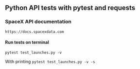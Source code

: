## Python API tests with pytest and requests

### SpaceX API documentation
```https://docs.spacexdata.com```

#### Run tests on terminal
```pytest test_launches.py -v```

With printing ```pytest test_launches.py -v -s```
